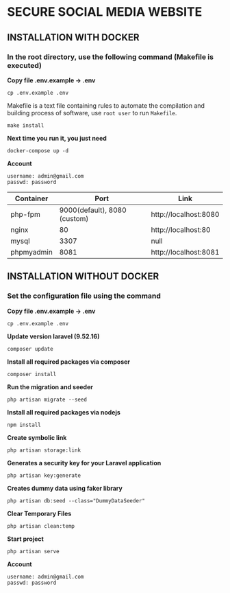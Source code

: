 # SECURE SOCIAL MEDIA WEBSITE
## INSTALLATION WITH DOCKER
### In the root directory, use the following command (Makefile is executed)
**Copy file .env.example -> .env**

```
cp .env.example .env
```

Makefile is a text file containing rules to automate the compilation and building process of software, use `root user` to run `Makefile`.

```
make install
```

**Next time you run it, you just need**

```
docker-compose up -d
```

**Account**

```
username: admin@gmail.com
passwd: password
```

| Container   | Port       | Link                               |
|-------------|------------|------------------------------------|
| php-fpm     | 9000(default), 8080 (custom) | http://localhost:8080 |
| nginx       | 80         | http://localhost:80             |
| mysql       | 3307       | null                               |
| phpmyadmin  | 8081       | http://localhost:8081         |

## INSTALLATION WITHOUT DOCKER
### Set the configuration file using the command 

**Copy file .env.example -> .env**

```
cp .env.example .env
```

**Update version laravel (9.52.16)**

```
composer update
```

**Install all required packages via composer**

```
composer install
```

**Run the migration and seeder**

```
php artisan migrate --seed
```

**Install all required packages via nodejs**

```
npm install
```

**Create symbolic link**

```
php artisan storage:link
```

**Generates a security key for your Laravel application**

```
php artisan key:generate 
```

**Creates dummy data using faker library**

```
php artisan db:seed --class="DummyDataSeeder"
```

**Clear Temporary Files**

```
php artisan clean:temp
```

**Start project**

```
php artisan serve
```

**Account**

```
username: admin@gmail.com
passwd: password
```
